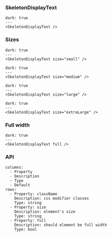 ### SkeletonDisplayText
```react
dark: true
---
<SkeletonDisplayText />
```

### Sizes
```react
dark: true
---
<SkeletonDisplayText size="small" />
```

```react
dark: true
---
<SkeletonDisplayText size="medium" />
```

```react
dark: true
---
<SkeletonDisplayText size="large" />
```

```react
dark: true
---
<SkeletonDisplayText size="extraLarge" />
```


### Full width
```react
dark: true
---
<SkeletonDisplayText full />
```

### API

```table
columns:
  - Property
  - Description
  - Type
  - Default
rows:
  - Property: className
    Description: css modifier classes
    Type: string
  - Property: size
    Description: element's size
    Type: string
  - Property: full
    Description: should element be full width
    Type: bool
```
